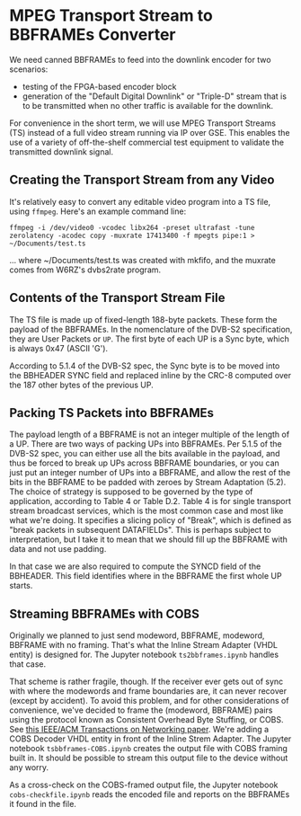 # MPEG Transport Stream to BBFRAMEs Converter

We need canned BBFRAMEs to feed into the downlink encoder for two
scenarios:

* testing of the FPGA-based encoder block
* generation of the "Default Digital Downlink" or "Triple-D" stream that
is to be transmitted when no other traffic is available for the downlink.

For convenience in the short term, we will use MPEG Transport Streams
(TS) instead of a full video stream running via IP over GSE. This enables
the use of a variety of off-the-shelf commercial test equipment to validate
the transmitted downlink signal.

## Creating the Transport Stream from any Video

It's relatively easy to convert any editable video program into a TS file,
using ```ffmpeg```. Here's an example command line:

```
ffmpeg -i /dev/video0 -vcodec libx264 -preset ultrafast -tune zerolatency -acodec copy -muxrate 17413400 -f mpegts pipe:1 > ~/Documents/test.ts
```

... where ~/Documents/test.ts was created with mkfifo, and the muxrate comes from W6RZ's dvbs2rate program.

## Contents of the Transport Stream File

The TS file is made up of fixed-length 188-byte packets. These form the
payload of the BBFRAMEs. In the nomenclature of the DVB-S2 specification,
they are User Packets or ```UP```. The first byte of each UP is a Sync
byte, which is always 0x47 (ASCII 'G').

According to 5.1.4 of the DVB-S2 spec, the Sync byte is to be moved into
the BBHEADER SYNC field and replaced inline by the CRC-8 computed over
the 187 other bytes of the previous UP.

## Packing TS Packets into BBFRAMEs

The payload length of a BBFRAME is not an integer multiple of the length
of a UP. There are two ways of packing UPs into BBFRAMEs. Per 5.1.5 of
the DVB-S2 spec, you can either use all the bits available in the payload,
and thus be forced to break up UPs across BBFRAME boundaries, or you can
just put an integer number of UPs into a BBFRAME, and allow the rest of
the bits in the BBFRAME to be padded with zeroes by Stream Adaptation
(5.2). The choice of strategy is supposed to be governed by the type of
application, according to Table 4 or Table D.2. Table 4 is for single
transport stream broadcast services, which is the most common case and
most like what we're doing. It specifies a slicing policy of "Break",
which is defined as "break packets in subsequent DATAFIELDs". This is
perhaps subject to interpretation, but I take it to mean that we should
fill up the BBFRAME with data and not use padding.

In that case we are also required to compute the SYNCD field of the
BBHEADER. This field identifies where in the BBFRAME the first whole
UP starts.

## Streaming BBFRAMEs with COBS

Originally we planned to just send modeword, BBFRAME, modeword, BBFRAME with
no framing. That's what the Inline Stream Adapter (VHDL entity) is designed for.
The Jupyter notebook `ts2bbframes.ipynb` handles that case.

That scheme is rather fragile, though. If the receiver ever gets out of sync
with where the modewords and frame boundaries are, it can never recover
(except by accident). To avoid this problem, and for other considerations
of convenience, we've decided to frame the (modeword, BBFRAME) pairs using
the protocol known as Consistent Overhead Byte Stuffing, or COBS. See
[this IEEE/ACM Transactions on Networking paper](http://www.stuartcheshire.org/papers/cobsforton.pdf).
We're adding a COBS Decoder VHDL entity in front of the Inline Strem Adapter.
The Jupyter notebook `tsbbframes-COBS.ipynb` creates the output file with
COBS framing built in. It should be possible to stream this output file to
the device without any worry.

As a cross-check on the COBS-framed output file, the Jupyter notebook
`cobs-checkfile.ipynb` reads the encoded file and reports on the BBFRAMEs
it found in the file.